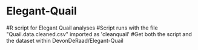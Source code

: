 # Elegant-Quail
#R script for Elegant Quail analyses
#Script runs with the file "Quail.data.cleaned.csv" imported as 'cleanquail'
#Get both the script and the dataset within DevonDeRaad/Elegant-Quail

